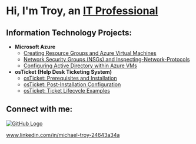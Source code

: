 <h1>Hi, I'm Troy, an <a href="https://linkedin.com/in/Josh">IT Professional</a></h1>

<h2> Information Technology Projects:</h2>

- <b>Microsoft Azure</b>
  - [Creating Resource Groups and Azure Virtual Machines](https://github.com/mmtroyinfotech/azure-resource-group-virtual-machines)
  - [Network Security Groups (NSGs) and Inspecting-Network-Protocols](https://github.com/mmtroyinfotech/azure-network-protocols)
  - [Configuring Active Directory within Azure VMs](https://github.com/mmtroyinfotech/configure-ad)
- <b>osTicket (Help Desk Ticketing System)</b>
  - [osTicket: Prerequisites and Installation](https://github.com/mmtroyinfotech/osticket-prereqs)
  - [osTicket: Post-Installation Configuration](https://github.com/mmtroyinfotech/osTicket-Post-Install-Configuration
)
  - [osTicket: Ticket Lifecycle Examples](https://github.com/mmtroyinfotech/ticket-lifecycle)

<h2>Connect with me:</h2>

[![GitHub Logo](https://github.githubassets.com/images/modules/logos_page/GitHub-Mark.png)](https://github.com)


<a>www.linkedin.com/in/michael-troy-24643a34a</a>
